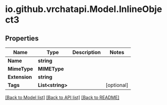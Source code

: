 
# io.github.vrchatapi.Model.InlineObject3

## Properties

Name | Type | Description | Notes
------------ | ------------- | ------------- | -------------
**Name** | **string** |  | 
**MimeType** | **MIMEType** |  | 
**Extension** | **string** |  | 
**Tags** | **List&lt;string&gt;** |  | [optional] 

[[Back to Model list]](../README.md#documentation-for-models)
[[Back to API list]](../README.md#documentation-for-api-endpoints)
[[Back to README]](../README.md)

